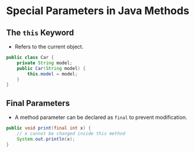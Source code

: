# Special Parameters in Java Methods

## The `this` Keyword
- Refers to the current object.
```java
public class Car {
    private String model;
    public Car(String model) {
        this.model = model;
    }
}
```

## Final Parameters
- A method parameter can be declared as `final` to prevent modification.
```java
public void print(final int x) {
    // x cannot be changed inside this method
    System.out.println(x);
}
```

